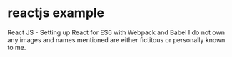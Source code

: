 # reactjs example
React JS - Setting up React for ES6 with Webpack and Babel
I do not own any images and names mentioned are either fictitous or personally known to me. 
